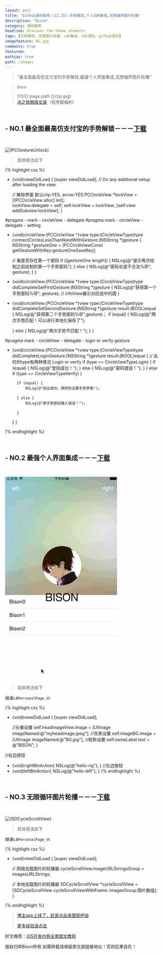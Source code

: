 ```yaml
---
layout: post
title: "Github源码推荐:(12.25):手势解锁,个人SDK集成,无限循环图片轮播"
description: "Bison"
category: 源码推荐
headline: Discover the theme elements
tags: [手势解锁，无限图片轮播，sdk集成，iOS源码，github源码]
imagefeature: BG.jpg
comments: true
featured: 
mathjax: true
path: /images
---
```


>&quot;最全面最高仿支付宝的手势解锁,最强个人界面集成,无限循环图片轮播&quot;

><small><cite title="Plato">Bison</cite></small>

>![1]({{ page.path }}/zjs.jpg)<br>
>[冰之依韩版女装](http://allluckly.taobao.com/)（程序媛福利）<br>


<br>

## - NO.1 最全面最高仿支付宝的手势解锁－－－[下载](https://github.com/iosdeveloperpanc/PCGestureUnlock) <br>

<br>

![(PCGestureUnlock)](https://github.com/iosdeveloperpanc/PCGestureUnlock/blob/master/PCGestureUnlock/arrowDirctions.gif?raw=true)<br>

>具体用法如下<br>

{% highlight css %}

- (void)viewDidLoad {
    [super viewDidLoad];
    // Do any additional setup after loading the view.

    // 解锁界面  默认clip:YES, arrow:YES
    PCCircleView *lockView = [[PCCircleView alloc] init];  
    lockView.delegate = self;
    self.lockView = lockView;
    [self.view addSubview:lockView];
}

#pragma - mark - circleView - delegate
#pragma mark - circleView - delegate - setting
- (void)circleView:(PCCircleView *)view type:(CircleViewType)type connectCirclesLessThanNeedWithGesture:(NSString *)gesture
{
    NSString *gestureOne = [PCCircleViewConst getGestureWithKey:gestureOneSaveKey];

    // 看是否存在第一个密码
    if ([gestureOne length]) {
        NSLog(@"提示再次绘制之前绘制的第一个手势密码");
    } else {
        NSLog(@"密码长度不合法%@", gesture);
    }
}

- (void)circleView:(PCCircleView *)view type:(CircleViewType)type didCompleteSetFirstGesture:(NSString *)gesture
{
    NSLog(@"获得第一个手势密码%@", gesture);
    // infoView展示对应选中的圆
}

- (void)circleView:(PCCircleView *)view type:(CircleViewType)type didCompleteSetSecondGesture:(NSString *)gesture result:(BOOL)equal
{
    NSLog(@"获得第二个手势密码%@",gesture)；
    if (equal) {
        NSLog(@"两次手势匹配！可以进行本地化保存了");

    } else {
        NSLog(@"两次手势不匹配！");
    }
}

#pragma mark - circleView - delegate - login or verify gesture
- (void)circleView:(PCCircleView *)view type:(CircleViewType)type didCompleteLoginGesture:(NSString *)gesture result:(BOOL)equal
{
    // 此时的type有两种情况 Login or verify
    if (type == CircleViewTypeLogin) {
        if (equal) {
            NSLog(@"登陆成功！");
        } else {
            NSLog(@"密码错误！");
        }
    } else if (type == CircleViewTypeVerify) {

        if (equal) {
            NSLog(@"验证成功，跳转到设置手势界面");

        } else {
            NSLog(@"原手势密码输入错误！");

        }
    }
}

{% endhighlight %}

<br>

## - NO.2 最强个人界面集成－－－[下载](https://github.com/AllLuckly/LBPersonalPageDemo)<br>

<br>

![(LBPersonalPageDemo)](https://github.com/AllLuckly/LBPersonalPageDemo/blob/master/123.gif?raw=true)<br>

>具体用法如下<br>

继承`LBPersonalPage_VC`<br>

{% highlight css %}

- (void)viewDidLoad {
    [super viewDidLoad];

    //头像设置
    self.headImageView.image = [UIImage imageNamed:@"myheadimage.jpeg"];
    //背景设置
    self.imageBG.image = [UIImage imageNamed:@"BG.jpg"];
    //昵称设置
    self.nameLabel.text = @"BISON";
}

//右边按钮
- (void)rightBtnAction{
    NSLog(@"hello-rig");
}
//左边按钮
- (void)leftBtnAction{
    NSLog(@"hello-left");
}
{% endhighlight %}

<br>

## - NO.3 无限循环图片轮播－－－[下载](https://github.com/gsdios/SDCycleScrollView)<br>

<br>

![(SDCycleScrollView)](https://camo.githubusercontent.com/e5c0f0255483caf06271df08982d078c5e2cc432/687474703a2f2f7777342e73696e61696d672e636e2f626d6964646c652f39623831343665646a7731657376797471376c777267323038703066636538322e676966)<br>

>具体用法如下<br>

继承`LBPersonalPage_VC`<br>

{% highlight css %}

- (void)viewDidLoad {
    [super viewDidLoad];

    // 网络加载图片的轮播器
    cycleScrollView.imageURLStringsGroup = imagesURLStrings;

    // 本地加载图片的轮播器
    SDCycleScrollView *cycleScrollView = [SDCycleScrollView cycleScrollViewWithFrame: imagesGroup:图片数组];
}

{% endhighlight %}

> [博主app上线了，赶紧点此来围观吧😄](https://itunes.apple.com/us/app/it-blog-zi-xueios-kai-fa-jin/id1067787090?l=zh&ls=1&mt=8)<br>

> [更多经验请点击](http://allluckly.cn/)<br>

好文推荐：[iOS开发内购全套图文教程](http://allluckly.cn/ios支付/iOS开发2015年最新内购教程)<br>

版权归©Bison所有 如需转载请保留原文超链接地址！否则后果自负！







